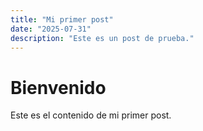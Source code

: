 ```yaml
---
title: "Mi primer post"
date: "2025-07-31"
description: "Este es un post de prueba."
---
```


# Bienvenido

Este es el contenido de mi primer post.
